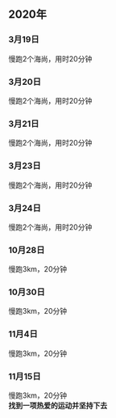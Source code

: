 ## 2020年
### 3月19日  
慢跑2个海尚，用时20分钟  
### 3月20日  
慢跑2个海尚，用时20分钟  
### 3月21日  
慢跑2个海尚，用时20分钟  
### 3月23日  
慢跑2个海尚，用时20分钟  
### 3月24日  
慢跑2个海尚，用时20分钟  
### 10月28日  
慢跑3km，20分钟  
### 10月30日  
慢跑3km，20分钟  
### 11月4日  
慢跑3km，20分钟  
### 11月15日  
慢跑3km，20分钟  
**找到一项热爱的运动并坚持下去**
